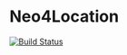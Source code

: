 # Neo4Location
[![Build Status](https://travis-ci.org/sergio2540/Neo4Location.svg?branch=master)](https://travis-ci.org/sergio2540/Neo4Location)
